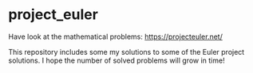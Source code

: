 # project_euler

Have look at the mathematical problems:
https://projecteuler.net/

This repository includes some my solutions to some of the Euler project solutions. I hope the number of solved problems will grow in time!
